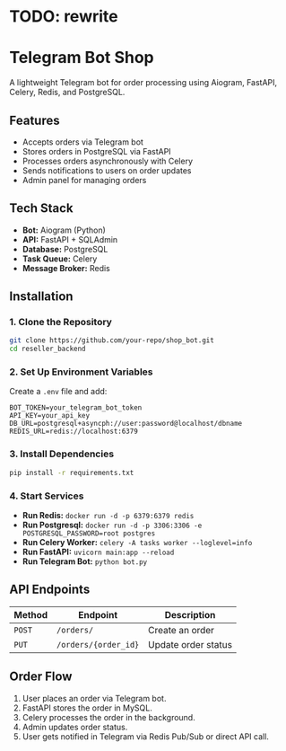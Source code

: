 # TODO: rewrite 

# Telegram Bot Shop

A lightweight Telegram bot for order processing using Aiogram, FastAPI, Celery, Redis, and PostgreSQL.

## Features
- Accepts orders via Telegram bot
- Stores orders in PostgreSQL via FastAPI
- Processes orders asynchronously with Celery
- Sends notifications to users on order updates
- Admin panel for managing orders

## Tech Stack
- **Bot:** Aiogram (Python)
- **API:** FastAPI + SQLAdmin 
- **Database:** PostgreSQL
- **Task Queue:** Celery
- **Message Broker:** Redis

## Installation
### 1. Clone the Repository
```bash
git clone https://github.com/your-repo/shop_bot.git
cd reseller_backend
```

### 2. Set Up Environment Variables
Create a `.env` file and add:
```
BOT_TOKEN=your_telegram_bot_token
API_KEY=your_api_key
DB_URL=postgresql+asyncph://user:password@localhost/dbname
REDIS_URL=redis://localhost:6379
```

### 3. Install Dependencies
```bash
pip install -r requirements.txt
```

### 4. Start Services
- **Run Redis:** `docker run -d -p 6379:6379 redis`
- **Run Postgresql:** `docker run -d -p 3306:3306 -e POSTGRESQL_PASSWORD=root postgres`
- **Run Celery Worker:** `celery -A tasks worker --loglevel=info`
- **Run FastAPI:** `uvicorn main:app --reload`
- **Run Telegram Bot:** `python bot.py`

## API Endpoints
| Method | Endpoint | Description |
|--------|---------|-------------|
| `POST` | `/orders/` | Create an order |
| `PUT` | `/orders/{order_id}` | Update order status |

## Order Flow
1. User places an order via Telegram bot.
2. FastAPI stores the order in MySQL.
3. Celery processes the order in the background.
4. Admin updates order status.
5. User gets notified in Telegram via Redis Pub/Sub or direct API call.
